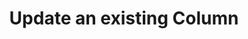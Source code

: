---
title: Update an existing Column
excerpt: Update an existing Column.
api:
  file: data-world.json
  operationId: patchCatalogColumn
hidden: false
---